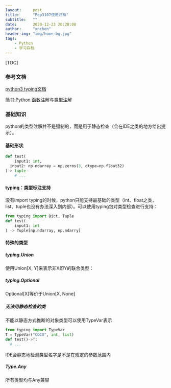 ```yaml
---
layout:     post
title:      "Pep3107使用归档"
subtitle:   ""
date:       2020-12-23 20:28:08
author:     "xnchen"
header-img: "img/home-bg.jpg"
tags:
    - Python
	- 学习存档
---
```


[TOC]

### 参考文档

[python3 typing文档](https://docs.python.org/zh-cn/3/library/typing.html)

[简书:Python 函数注解与类型注解](https://www.jianshu.com/p/a3632e449a66)

### 基础知识

python的类型注解并不是强制的，而是用于静态检查（会在IDE之类的地方给出提示）。

#### 基础形状

```python
def test(
	input1: int,
  input2: np.ndarray = np.zeros(3, dtype=np.float32)
)-> tuple
	# ...
```

####  typing：类型标注支持

没有import typing的时候，python只能支持最基础的类型（int、float之类，list、tuple也没有办法深入到内部）。可以使用typing包对类型检查进行支持：

```python
from typing import Dict, Tuple
def test(
	input1: int
) -> Tuple[np.ndarray, np.ndarry]
```

#### 特殊的类型

##### typing.Union

使用Union[X, Y]来表示非X即Y的联合类型：

##### typing.Optional

Optional[X]等价于Union[X, None]

##### 无法用静态检查的类

不能以静态方式推断的对象类型可以使用TypeVar表示

```python
from typing import TypeVar
T = TypeVar("COCO", int, list)
def test()->T:
  # ...
```

IDE会静态地检测类型名字是不是在规定的参数范围内

##### Type.Any

所有类型均与Any兼容

